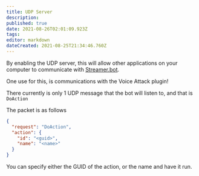 ```yaml
---
title: UDP Server
description: 
published: true
date: 2021-08-26T02:01:09.923Z
tags: 
editor: markdown
dateCreated: 2021-08-25T21:34:46.760Z
---
```


By enabling the UDP server, this will allow other applications on your computer to communicate with [Streamer.bot](https://streamer.bot).

One use for this, is communications with the Voice Attack plugin!

There currently is only 1 UDP message that the bot will listen to, and that is `DoAction`

The packet is as follows

```json
{
  "request": "DoAction",
  "action": {
    "id": "<guid>",
    "name": "<name>"
  }
}
```

You can specify either the GUID of the action, or the name and have it run.